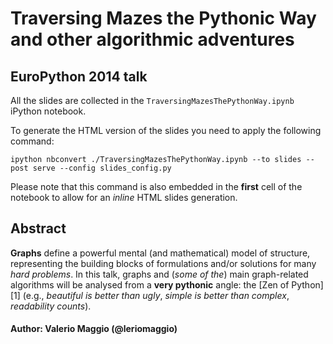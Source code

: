 Traversing Mazes the Pythonic Way and other algorithmic adventures
=============================

## EuroPython 2014 talk

All the slides are collected in the `TraversingMazesThePythonWay.ipynb`
iPython notebook.

To generate the HTML version of the slides you need to apply the following
command:

    ipython nbconvert ./TraversingMazesThePythonWay.ipynb --to slides --post serve --config slides_config.py
    
    
Please note that this command is also embedded in the **first** cell of the notebook to allow
for an *inline* HTML slides generation.

## Abstract

**Graphs** define a powerful mental (and mathematical) model of structure, 
representing the building blocks of formulations and/or solutions 
for many *hard problems*. In this talk, graphs and (*some of the*) main 
graph-related algorithms will be analysed from a **very pythonic** angle:
the [Zen of Python][1] (e.g., *beautiful is better than ugly*, 
*simple is better than complex*, *readability counts*).


#### Author: Valerio Maggio (@leriomaggio)
